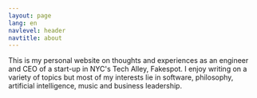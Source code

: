 ```yaml
---
layout: page
lang: en
navlevel: header
navtitle: about
---
```


This is my personal website on thoughts and experiences as an engineer and CEO of a start-up in NYC's Tech Alley, Fakespot. I enjoy writing on a variety of topics but most of my interests lie in software, philosophy, artificial intelligence, music and business leadership. 
